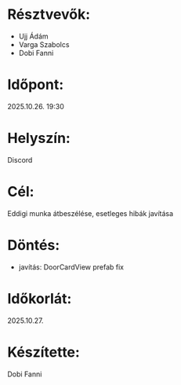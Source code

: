 # Résztvevők:
- Ujj Ádám
- Varga Szabolcs
- Dobi Fanni

# Időpont:
2025.10.26. 19:30

# Helyszín:
Discord

# Cél:
Eddigi munka átbeszélése, esetleges hibák javítása

# Döntés:
- javítás: DoorCardView prefab fix

# Időkorlát:
2025.10.27.

# Készítette:
Dobi Fanni
